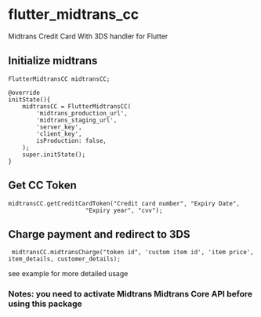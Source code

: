 # flutter_midtrans_cc

Midtrans Credit Card With 3DS handler for Flutter

## Initialize midtrans
```
FlutterMidtransCC midtransCC;

@override
initState(){
    midtransCC = FlutterMidtransCC(
        'midtrans_production_url',
        'midtrans_staging_url', 
        'server_key', 
        'client_key',
        isProduction: false,
    );
    super.initState();
}
```

## Get CC Token
```
midtransCC.getCreditCardToken("Credit card number", "Expiry Date",
                      "Expiry year", "cvv");
```

## Charge payment and redirect to 3DS
```
 midtransCC.midtransCharge("token id", 'custom item id', 'item price', item_details, customer_details);
```

see example for more detailed usage

### Notes: you need to activate Midtrans Midtrans Core API before using this package
